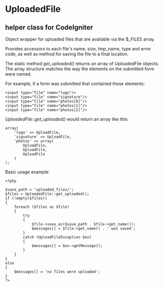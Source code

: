 UploadedFile
============
helper class for CodeIgniter
----------------------------

Object wrapper for uploaded files that are available via 
the $_FILES array.

Provides accessors to each file's name, size, tmp_name, 
type and error code, as well as method for saving the file 
to a final location.

The static method *get_uploaded()* returns an array of 
UploadedFile objects. The array structure matches the way
the elements on the submitted form were named.

For example, if a form was submitted that contained 
these elements:
	
	<input type="file" name="logo"/>
	<input type="file" name="signature"/>
	<input type="file" name="photos[0]"/>
	<input type="file" name="photos[1]"/>
	<input type="file" name="photos[2]"/>
	
*UploadedFile::get_uploaded()* would return an array like this:

	array(
		'logo' => UploadFile,
		'signature' => UploadFile,
		'photos' => array(
			UploadFile, 
			UploadFile, 
			UploadFile
		)
	);
	



Basic usage example:

	<?php
	
	$save_path = 'uploaded_files/';
	$files = UploadedFile::get_uploaded();
	if (!empty($files))
	{
		foreach ($files as $file)
		{
			try
			{
				$file->save_as($save_path . $file->get_name());
				$messages[] = $file->get_name() . ' was saved';
			}
			catch (UploadFileException $ex)
			{
				$messages[] = $ex->getMessage();
			}
		}
	}
	else
	{
		$messages[] = 'no files were uploaded';
	}
	?>

